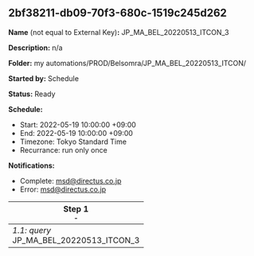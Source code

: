 ## 2bf38211-db09-70f3-680c-1519c245d262

**Name** (not equal to External Key)**:** JP_MA_BEL_20220513_ITCON_3

**Description:** n/a

**Folder:** my automations/PROD/Belsomra/JP_MA_BEL_20220513_ITCON/

**Started by:** Schedule

**Status:** Ready

**Schedule:**

* Start: 2022-05-19 10:00:00 +09:00
* End: 2022-05-19 10:00:00 +09:00
* Timezone: Tokyo Standard Time
* Recurrance: run only once

**Notifications:**

* Complete: msd@directus.co.jp
* Error: msd@directus.co.jp

| Step 1<br>_<small>-</small>_ |
| --- |
| _1.1: query_<br>JP_MA_BEL_20220513_ITCON_3 |

